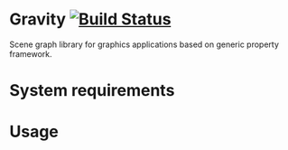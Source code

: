 # Gravity [![Build Status](https://travis-ci.org/yozhijk/gravity.svg?branch=master)](https://travis-ci.org/yozhijk/gravity)

Scene graph library for graphics applications based on generic property framework.

# System requirements

# Usage
